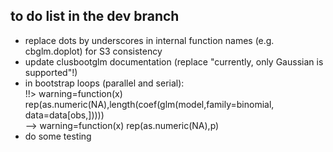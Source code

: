 ## to do list in the dev branch

* replace dots by underscores in internal function names (e.g. cbglm.doplot) for S3 consistency
* update clusbootglm documentation (replace "currently, only Gaussian is supported"!)
* in bootstrap loops (parallel and serial): <br>
  !!> warning=function(x) rep(as.numeric(NA),length(coef(glm(model,family=binomial, data=data[obs,])))) <br>
  --> warning=function(x) rep(as.numeric(NA),p)
* do some testing
